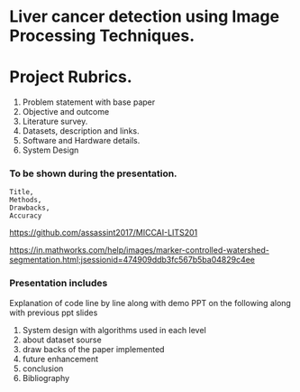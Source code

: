 # Liver cancer detection using Image Processing Techniques.

# Project Rubrics.

1. Problem statement with base paper
2. Objective and outcome
3. Literature survey.
4. Datasets, description and links.
5. Software and Hardware details.
6. System Design

### To be shown during the presentation.
   
    Title,
    Methods,
    Drawbacks,
    Accuracy

https://github.com/assassint2017/MICCAI-LITS201

https://in.mathworks.com/help/images/marker-controlled-watershed-segmentation.html;jsessionid=474909ddb3fc567b5ba04829c4ee


### Presentation includes

Explanation of code line by line along with demo
PPT on the following along with previous ppt slides

1. System design  with algorithms used in each level
2. about dataset sourse
3. draw backs of the paper implemented
4. future enhancement
5. conclusion
6. Bibliography